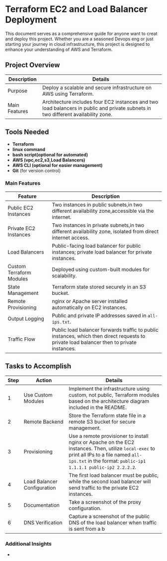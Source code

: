 # Terraform EC2 and Load Balancer Deployment
This document serves as a comprehensive guide for anyone want to creat and deploy this project. Whether you are a seasoned Devops eng or just starting your journey in cloud infrastructure, this project is designed to enhance your understanding of AWS and Terraform. 

## Project Overview
| Description           | Details                                    |
|-----------------------|--------------------------------------------|
| Purpose               | Deploy a scalable and secure infrastructure on AWS using Terraform.         |
| Main Features         | Architecture includes four EC2 instances and two load balancers in public and private subnets in two different availability zone. |

## Tools Needed

- **Terraform**
- **linux command**
- **bash script(optional for automated)**
- **AWS (vpc,ec2,s3,Load Balancers)**
- **AWS CLI (optional for easier management)**
- **Git** (for version control)

### Main Features
| Feature                | Description                             |
|------------------------|-----------------------------------------|
| Public EC2 Instances    | Two instances in public subnets,in two different availability zone,accessible via the internet. |
| Private EC2 Instances   | Two instances in private subnets,in two different availability zone, isolated from direct internet access. |
| Load Balancers          | Public-facing load balancer for public instances; private load balancer for private instances. |
| Custom Terraform Modules | Deployed using custom-built modules for scalability. |
| State Management        | Terraform state stored securely in an S3 bucket. |
| Remote Provisioning     | nginx or Apache server installed automatically on EC2 instances. |
| Output Logging          | Public and private IP addresses saved in `all-ips.txt`. |
| Traffic Flow           | Public load balancer forwards traffic to public instances, which then direct requests to private load balancer then to private instances. |

## Tasks to Accomplish
| Step | Action                               | Details                |
|------|--------------------------------------|------------------------|
| 1    | Use Custom Modules                 | Implement the infrastructure using custom, not public, Terraform modules based on the architecture diagram included in the README. |
| 2    | Remote Backend                | Store the Terraform state file in a remote S3 bucket for secure management. |
| 3    | Provisioning                         | Use a remote provisioner to install nginx or Apache on the EC2 instances. Then, utilize `local-exec` to print all IPs to a file named `all-ips.txt` in the format: `public-ip1 1.1.1.1 public-ip2 2.2.2.2`. |
| 4    | Load Balancer Configuration          | The first load balancer must be public, while the second load balancer will send traffic to the private EC2 instances. |
| 5    | Documentation                        | Take a screenshot of the proxy configuration. |
| 6    | DNS Verification                     | Capture a screenshot of the public DNS of the load balancer when traffic is sent from a b

### Additional Insights
- 
